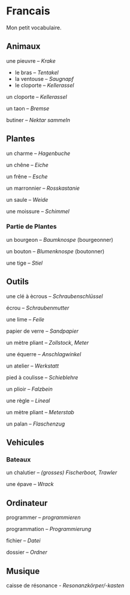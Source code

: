 # Francais

Mon petit vocabulaire.

## Animaux

une pieuvre – *Krake*

- le bras – *Tentakel*
- la ventouse – *Saugnapf*
- le cloporte – *Kellerassel*

un cloporte – *Kellerassel*

un taon – *Bremse*

butiner – *Nektar sammeln*

## Plantes

un charme – *Hagenbuche*

un chêne – *Eiche*

un frêne – *Esche*

un marronnier – *Rosskastanie*

un saule – *Weide*

une moissure – *Schimmel*

### Partie de Plantes

un bourgeon – *Baumknospe* (bourgeonner)

un bouton – *Blumenknospe* (boutonner)

une tige – *Stiel*

## Outils

une clé à ècrous – *Schraubenschlüssel*

écrou – *Schraubenmutter*

une lime – *Feile*

papier de verre – *Sandpapier*

un mètre pliant – *Zollstock*, *Meter*

une équerre – *Anschlagwinkel*

un atelier – *Werkstatt*

pied à coulisse – *Schieblehre*

un plioir – *Falzbein*

une règle – *Lineal*

un mètre pliant – *Meterstab*

un palan – *Flaschenzug*

## Vehicules

### Bateaux

un chalutier – *(grosses) Fischerboot, Trawler*

une épave – *Wrack*


## Ordinateur

programmer – *programmieren*

programmation – *Programmierung*

fichier – *Datei*

dossier – *Ordner*

## Musique

caisse de résonance - *Resonanzkörper/-kasten*
